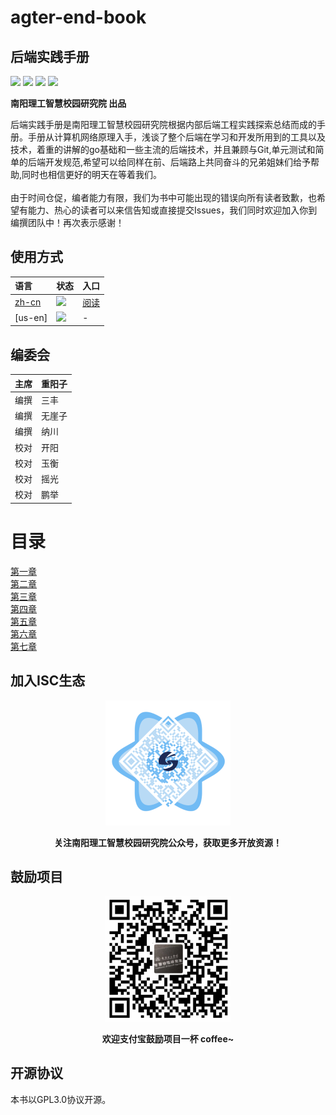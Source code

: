 # agter-end-book
## 后端实践手册




[![](https://img.shields.io/github/stars/nyisc/front-end-book.svg?style=social&label=Stars)](https://github.com/nyisc/front-end-book) [![](https://travis-ci.org/nyisc/front-end-book.svg?branch=master)](https://travis-ci.org/nyisc/front-end-book) [![](https://img.shields.io/github/release/nyisc/front-end-book/all.svg)](https://github.com/nyisc/front-end-book/releases) [![](https://img.shields.io/badge/license-GPL-blue)](https://github.com/nyisc/front-end-book/LICENSE)

**南阳理工智慧校园研究院 出品**

后端实践手册是南阳理工智慧校园研究院根据内部后端工程实践探索总结而成的手册。手册从计算机网络原理入手，浅谈了整个后端在学习和开发所用到的工具以及技术，着重的讲解的go基础和一些主流的后端技术，并且兼顾与Git,单元测试和简单的后端开发规范,希望可以给同样在前、后端路上共同奋斗的兄弟姐妹们给予帮助,同时也相信更好的明天在等着我们。
<br>
<br>
由于时间仓促，编者能力有限，我们为书中可能出现的错误向所有读者致歉，也希望有能力、热心的读者可以来信告知或直接提交Issues，我们同时欢迎加入你到编撰团队中！再次表示感谢！


## 使用方式
| 语言           | 状态   | 入口 |
| :------------- | :------------- | :--- |
| [zh-cn](https://github.com/yeasy/docker_practice)  | [![](https://img.shields.io/badge/version-v0.9-orange)](https://github.com/nyisc/agter-end-book) | [阅读](https://nyisc.github.io/after-end-book/) |
| [us-en] | [![](https://img.shields.io/badge/version-plan-orange)]()|-|


## 编委会
| 主席           | 重阳子   |
| :------------- | :------------- |
| 编撰 | 三丰  |
| 编撰 | 无崖子 |
| 编撰 | 纳川 |
| 校对 | 开阳 |
| 校对 | 玉衡 |
| 校对 | 摇光 |
| 校对 | 鹏举 |



# 目录
<a href="./docs/one/1.1.md">第一章</a></br>
<a href="./docs/two/2.1.md">第二章</a></br>
<a href="./docs/three/3.1.md">第三章</a></br>
<a href="./docs/four/4.1.md">第四章</a></br>
<a href="./docs/five/5.1.md">第五章</a></br>
<a href="./docs/six/6.1.md">第六章</a></br>
<a href="./docs/seven/6.1.md">第七章</a></br>








## 加入ISC生态
<p align="center">
  <img width="200" src="./img/ls1o7Q.png">
  <p align="center"><strong>关注南阳理工智慧校园研究院公众号，获取更多开放资源！</strong></p>
</p>

## 鼓励项目
<p align="center">
<img width="200" src="./img/lsGgh9.png">
</p>

<p align="center"><strong>欢迎支付宝鼓励项目一杯 coffee~</strong></p>

## 开源协议
本书以GPL3.0协议开源。

